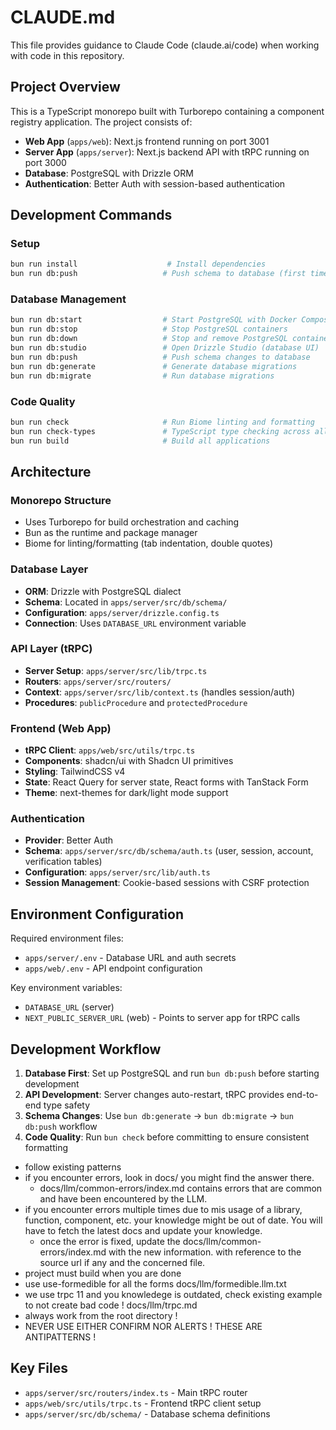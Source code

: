 # CLAUDE.md

This file provides guidance to Claude Code (claude.ai/code) when working with code in this repository.

## Project Overview

This is a TypeScript monorepo built with Turborepo containing a component registry application. The project consists of:

- **Web App** (`apps/web`): Next.js frontend running on port 3001
- **Server App** (`apps/server`): Next.js backend API with tRPC running on port 3000
- **Database**: PostgreSQL with Drizzle ORM
- **Authentication**: Better Auth with session-based authentication

## Development Commands

### Setup

```bash
bun run install                    # Install dependencies
bun run db:push                   # Push schema to database (first time setup)
```

### Database Management

```bash
bun run db:start                  # Start PostgreSQL with Docker Compose
bun run db:stop                   # Stop PostgreSQL containers
bun run db:down                   # Stop and remove PostgreSQL containers
bun run db:studio                 # Open Drizzle Studio (database UI)
bun run db:push                   # Push schema changes to database
bun run db:generate               # Generate database migrations
bun run db:migrate                # Run database migrations
```

### Code Quality

```bash
bun run check                     # Run Biome linting and formatting
bun run check-types               # TypeScript type checking across all apps
bun run build                     # Build all applications
```

## Architecture

### Monorepo Structure

- Uses Turborepo for build orchestration and caching
- Bun as the runtime and package manager
- Biome for linting/formatting (tab indentation, double quotes)

### Database Layer

- **ORM**: Drizzle with PostgreSQL dialect
- **Schema**: Located in `apps/server/src/db/schema/`
- **Configuration**: `apps/server/drizzle.config.ts`
- **Connection**: Uses `DATABASE_URL` environment variable

### API Layer (tRPC)

- **Server Setup**: `apps/server/src/lib/trpc.ts`
- **Routers**: `apps/server/src/routers/`
- **Context**: `apps/server/src/lib/context.ts` (handles session/auth)
- **Procedures**: `publicProcedure` and `protectedProcedure`

### Frontend (Web App)

- **tRPC Client**: `apps/web/src/utils/trpc.ts`
- **Components**: shadcn/ui with Shadcn UI primitives
- **Styling**: TailwindCSS v4
- **State**: React Query for server state, React forms with TanStack Form
- **Theme**: next-themes for dark/light mode support

### Authentication

- **Provider**: Better Auth
- **Schema**: `apps/server/src/db/schema/auth.ts` (user, session, account, verification tables)
- **Configuration**: `apps/server/src/lib/auth.ts`
- **Session Management**: Cookie-based sessions with CSRF protection

## Environment Configuration

Required environment files:

- `apps/server/.env` - Database URL and auth secrets
- `apps/web/.env` - API endpoint configuration

Key environment variables:

- `DATABASE_URL` (server)
- `NEXT_PUBLIC_SERVER_URL` (web) - Points to server app for tRPC calls

## Development Workflow

1. **Database First**: Set up PostgreSQL and run `bun db:push` before starting development
2. **API Development**: Server changes auto-restart, tRPC provides end-to-end type safety
3. **Schema Changes**: Use `bun db:generate` → `bun db:migrate` → `bun db:push` workflow
4. **Code Quality**: Run `bun check` before committing to ensure consistent formatting

- follow existing patterns
- if you encounter errors, look in docs/ you might find the answer there.
  - docs/llm/common-errors/index.md contains errors that are common and have been encountered by the LLM.
- if you encounter errors multiple times due to mis usage of a library, function, component, etc. your knowledge might be out of date. You will have to fetch the latest docs and update your knowledge.
  - once the error is fixed, update the docs/llm/common-errors/index.md with the new information. with reference to the source url if any and the concerned file.
- project must build when you are done
- use use-formedible for all the forms docs/llm/formedible.llm.txt
- we use trpc 11 and you knowledege is outdated, check existing example to not create bad code ! docs/llm/trpc.md
- always work from the root directory !
- NEVER USE EITHER CONFIRM NOR ALERTS ! THESE ARE ANTIPATTERNS !

## Key Files

- `apps/server/src/routers/index.ts` - Main tRPC router
- `apps/web/src/utils/trpc.ts` - Frontend tRPC client setup
- `apps/server/src/db/schema/` - Database schema definitions
